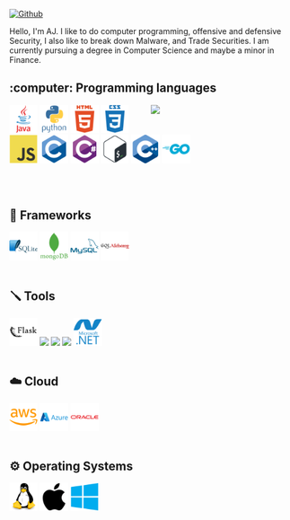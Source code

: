 
[![Github](https://img.shields.io/badge/-Github-000?style=flat&logo=Github&logoColor=white)](https://github.com/ajdev05)

Hello, I'm AJ. I like to do computer programming, offensive and defensive Security, I also like to break down Malware, and Trade Securities. I am currently pursuing a degree in Computer Science and maybe a minor in Finance. 
 
<h2> :computer: Programming languages </h2> 

<p>
        <img width="50%" align="right" src="https://github-readme-stats.vercel.app/api?username=ajdev05&show_icons=true&hide_border=false&theme=radical"/>

<code><img width="10%" src="https://github.com/devicons/devicon/blob/master/icons/java/java-original-wordmark.svg"></code>
<code><img width="10%" src="https://github.com/devicons/devicon/blob/master/icons/python/python-original-wordmark.svg"></code>
<code><img width="10%" src="https://github.com/devicons/devicon/blob/master/icons/html5/html5-plain-wordmark.svg"></code> 
<code><img width="10%" src="https://github.com/devicons/devicon/blob/master/icons/css3/css3-plain-wordmark.svg"></code>
<code><img width="10%" src="https://github.com/devicons/devicon/blob/master/icons/javascript/javascript-original.svg"></code>
<code><img width="10%" src="https://github.com/devicons/devicon/blob/master/icons/c/c-original.svg"></code>
<code><img width="10%" src="https://github.com/devicons/devicon/blob/master/icons/csharp/csharp-original.svg"></code>
<code><img width="10%" src="https://github.com/devicons/devicon/blob/master/icons/bash/bash-original.svg"></code>
<code><img width="10%" src="https://github.com/devicons/devicon/blob/master/icons/cplusplus/cplusplus-original.svg"></code>
<code><img width="10%" src="https://github.com/devicons/devicon/blob/master/icons/go/go-original-wordmark.svg"></code> 

<br />
 <br />
 
<h2> 🧰  Frameworks </h2>
<code><img width="10%" src="https://github.com/devicons/devicon/blob/master/icons/sqlite/sqlite-original-wordmark.svg"></code>
<code><img width="10%" src="https://github.com/devicons/devicon/blob/master/icons/mongodb/mongodb-plain-wordmark.svg"></code>
 <code><img width="10%" src="https://github.com/devicons/devicon/blob/master/icons/mysql/mysql-plain-wordmark.svg"></code>
 <code><img width="10%" src="https://github.com/devicons/devicon/blob/master/icons/sqlalchemy/sqlalchemy-original-wordmark.svg"></code>
 
 
<br />
<br />

<h2> 🪛 Tools </h2> 
<code><img width="10%" src="https://github.com/devicons/devicon/blob/master/icons/flask/flask-original-wordmark.svg"></code>
<code><img width="10%" src="https://www.vectorlogo.zone/logos/nginx/nginx-ar21.svg"></code>
<code><img width="10%" src="https://www.vectorlogo.zone/logos/apache/apache-ar21.svg"></code>
<code><img width="10%" src="https://www.vectorlogo.zone/logos/git-scm/git-scm-ar21.svg"></code>
<code><img width="10%" src="https://github.com/devicons/devicon/blob/master/icons/dot-net/dot-net-plain-wordmark.svg"></code>



<br />
<br />


<h2> ☁️  Cloud </h2> 
<code><img width="10%" src="https://github.com/devicons/devicon/blob/master/icons/amazonwebservices/amazonwebservices-plain-wordmark.svg"></code>
<code><img width="10%" src="https://github.com/devicons/devicon/blob/master/icons/azure/azure-original-wordmark.svg"></code>
<code><img width="10%" src="https://github.com/devicons/devicon/blob/master/icons/oracle/oracle-original.svg"></code>


<br />
<br />
<h2> ⚙️  Operating Systems  </h2> 
<code><img width="10%" src="https://github.com/devicons/devicon/blob/master/icons/linux/linux-original.svg"></code>
<code><img width="10%" src="https://github.com/devicons/devicon/blob/master/icons/apple/apple-original.svg"></code>
<code><img width="10%" src="https://github.com/devicons/devicon/blob/master/icons/windows8/windows8-original.svg"></code>
</p>



